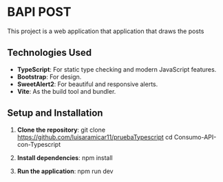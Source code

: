 # BAPI POST

This project is a web application that application that draws the posts

## Technologies Used

- **TypeScript**: For static type checking and modern JavaScript features.
- **Bootstrap**: For design.
- **SweetAlert2**: For beautiful and responsive alerts.
- **Vite**: As the build tool and bundler.

## Setup and Installation

1. **Clone the repository**:
   git clone https://github.com/luisaramicar11/pruebaTypescript
   cd Consumo-API-con-Typescript

2. **Install dependencies**:
npm install

3. **Run the application**:
npm run dev

